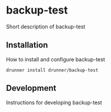 # backup-test
Short description of backup-test

## Installation
How to install and configure backup-test

```
drunner install drunner/backup-test
```

## Development
Instructions for developing backup-test

